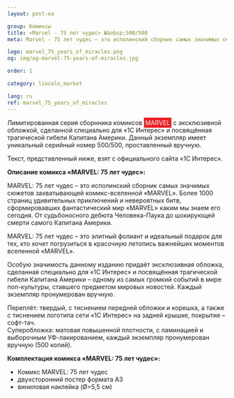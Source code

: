 ```yaml
---
layout: post-ea

group: Комиксы
title: «Marvel - 75 лет чудес» №&nbsp;500/500
meta: Marvel - 75 лет чудес – это исполинский сборник самых значимых сюжетов захватывающей комикс-вселенной «Marvel».

logo: marvel_75_years_of_miracles.png
og: img/og-marvel-75-years-of-miracles.jpg

order: 1

category: lincoln_market

lang: ru
ref: marvel_75_years_of_miracles
---
```


Лимитированная серия сборнника комиксов <span style="background-color:#f11e22; color:white; padding:3px; border-radius: 0px">MARVEL</span> с эксклюзивной обложкой, сделанной специально для «1С Интерес» и посвящённая трагической гибели Капитана Америки. Данный экземпляр имеет уникальный серийный номер 500/500, проставленный вручную.

Текст, представленный ниже, взят с официального сайта «1С Интерес».

**Описание комикса «MARVEL: 75 лет чудес»:**

MARVEL: 75 лет чудес – это исполинский сборник самых значимых сюжетов захватывающей комикс-вселенной «MARVEL». Более 1000 страниц удивительных приключений и невероятных битв, сформировавших фантастический мир «MARVEL» каким мы знаем его сегодня. От судьбоносного дебюта Человека-Паука до шокирующей смерти самого Капитана Америки.

MARVEL: 75 лет чудес – это элитный фолиант и идеальный подарок для тех, кто хочет погрузиться в красочную летопись важнейших моментов вселенной «MARVEL».

Особую значимость данному изданию придаёт эксклюзивная обложка, сделанная специально для «1С Интерес» и посвящённая трагической гибели Капитана Америки – одному из самых громкий событий в мире поп-культуры, ставшего предметом мировых новостей. Каждый экземпляр пронумерован вручную.

Переплёт: твердый, с тиснением передней обложки и корешка, а также с тиснением логотипа сети «1С Интерес» на задней крышке, покрытие – софт-тач.  
Суперобложка: матовая повышенной плотности, с ламинацией и выборочным УФ-лакированием, каждый экземпляр пронумерован вручную (500 копий).

**Комплектация комикса «MARVEL: 75 лет чудес»:**

  - Комикс MARVEL: 75 лет чудес
  - двухсторонний постер формата А3
  - виниловая наклейка (Ø=5,5 см)
